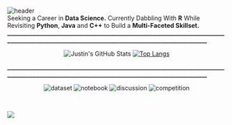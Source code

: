![header](https://capsule-render.vercel.app/api?type=waving&color=gradient&customColorList=30,30,30,30,30&height=200&section=header&text=Introducing...%20Justin%20☄️&fontSize=45) <br />
Seeking a Career in **Data Science.** Currently Dabbling With **R** While Revisiting **Python**, **Java** and **C++** to Build a **Multi-Faceted Skillset.** <br /> 
**________________________________________________________________________________________________________________________________________________** <br />

<p align="center">
  <img src="https://github-readme-stats.vercel.app/api?username=justin-2028&show_icons=true&theme=normal" alt="Justin's GitHub Stats" />
  <a href="https://github.com/justin-2028/github-readme-stats">
    <img src="https://github-readme-stats.vercel.app/api/top-langs/?username=justin-2028&exclude_repo=project-sophie" alt="Top Langs" />
  </a>
</p>

**________________________________________________________________________________________________________________________________________________** <br />

<p align="center">
  <img src="https://road-to-kaggle-grandmaster.vercel.app/api/badges/justin2028/dataset/light" alt="dataset" />
  <img src="https://road-to-kaggle-grandmaster.vercel.app/api/badges/justin2028/notebook/light" alt="notebook" />
  <img src="https://road-to-kaggle-grandmaster.vercel.app/api/badges/justin2028/discussion/light" alt="discussion" />
  <img src="https://road-to-kaggle-grandmaster.vercel.app/api/badges/justin2028/competition/light" alt="competition" />
</p>
<br />

![](https://komarev.com/ghpvc/?username=justin-2028&color=blue) <br />

<!--
**justin-2028/justin-2028** is a special repository because its `README.md` (this file) appears on your GitHub profile.

![header](https://capsule-render.vercel.app/api?type=waving&color=0:EEFF00,100:a82da8&height=200&section=header&text=Introducing...%20Justin%20☄️&fontSize=45)
**________________________________________________________________________________________________________________________________________________** <br /> <br />
Seeking a Career in **Cybersecurity.** Currently Dabbling With **R** While Revisiting **Python**, **Java** and **C++** to Build a **Multi-Faceted Skillset.** <br /> 
**________________________________________________________________________________________________________________________________________________** <br /> <br />
github-readme-stats-woad-sigma.vercel.app 
![Justin's GitHub Stats](https://github-readme-stats.vercel.app/api?username=justin-2028&show_icons=true&theme=normal)
[![Top Langs](https://github-readme-stats.vercel.app/api/top-langs/?username=justin-2028)](https://github.com/justin-2028/github-readme-stats) <br /> <br />

![Justin's GitHub Stats](https://github-readme-stats-woad-sigma.vercel.app/api?username=justin-2028&show_icons=true&theme=normal)
[![Top Langs](https://github-readme-stats-woad-sigma.vercel.app/api/top-langs/?username=justin-2028)](https://github.com/justin-2028/github-readme-stats)

![](https://kaggle-card.chienhsiang-hung.eu.org/api/svg?justin2028)

![Justin's GitHub Stats](https://github-readme-stats.vercel.app/api?username=justin-2028&show_icons=true&theme=normal)
[![Top Langs](https://github-readme-stats.vercel.app/api/top-langs/?username=justin-2028&exclude_repo=project-sophie)](https://github.com/justin-2028/github-readme-stats)

![dataset](https://road-to-kaggle-grandmaster.vercel.app/api/badges/justin2028/dataset/light)
![notebook](https://road-to-kaggle-grandmaster.vercel.app/api/badges/justin2028/notebook/light)
![discussion](https://road-to-kaggle-grandmaster.vercel.app/api/badges/justin2028/discussion/light) <br /> <br />

<a href="https://github.com/tomondre"><img src="contributions.svg"></a>

I increased the targets for commits and stars, such that it is now more challenging (and more motivational IMO) to reach the S rank. To summarize, a user with 1000 commits per year, 200 PRs, 100 issues, 1000 stars and 100 followers is S. 2 times less is A+, 4 times less is A.

-->
